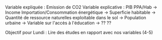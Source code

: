 Variable expliquée : Emission de CO2
Variable explicative :
	PIB PPA/Hab -> Income 
	Importation/Consommation énergétique -> 
	Superficie habitable ->
	Quantité de ressource naturelles exploitable dans le sol ->
	Population urbaine ->
	Variable sur l'accès à l'éducation ->
	??
	??

Objectif pour Lundi : 
	Lire des études en rapport avec nos variables (4-5)
	